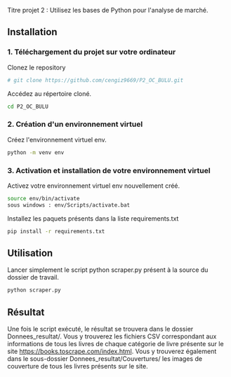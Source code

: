 
Titre projet 2 : Utilisez les bases de Python pour l'analyse de marché.

## Installation

### 1. Téléchargement du projet sur votre ordinateur

Clonez le repository

```bash
# git clone https://github.com/cengiz9669/P2_OC_BULU.git
```

Accédez au répertoire cloné.
```bash
cd P2_OC_BULU
```

### 2. Création d'un environnement virtuel 
Créez l'environnement virtuel env.
```bash
python -m venv env
```

### 3. Activation et installation de votre environnement virtuel 

Activez votre environnement virtuel env nouvellement créé.
```bash
source env/bin/activate
sous windows : env/Scripts/activate.bat
```

Installez les paquets présents dans la liste requirements.txt
```bash
pip install -r requirements.txt
```

## Utilisation

Lancer simplement le script python scraper.py présent à la source du dossier de travail.
```python
python scraper.py
```

## Résultat

Une fois le script exécuté, le résultat se trouvera dans le dossier Donnees_resultat/.
Vous y trouverez les fichiers CSV correspondant aux informations de tous les livres de chaque catégorie de livre présente sur le site https://books.toscrape.com/index.html.
Vous y trouverez également dans le sous-dossier Donnees_resultat/Couvertures/ les images de couverture de tous les livres présents sur le site.

